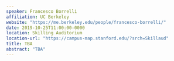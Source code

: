 ```yaml
---
speaker: Francesco Borrelli
affiliation: UC Berkeley
website: "https://me.berkeley.edu/people/francesco-borrelli/"
date: 2019-10-25T11:00:00-0000
location: Skilling Auditorium
location-url: "https://campus-map.stanford.edu/?srch=Skillaud"
title: TBA
abstract: "TBA"
---
```

